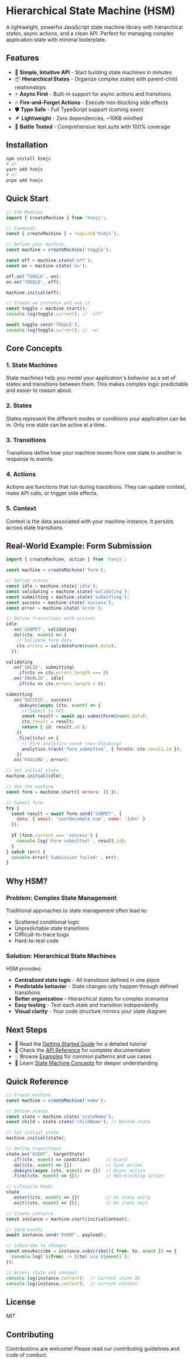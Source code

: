 # Hierarchical State Machine (HSM)

A lightweight, powerful JavaScript state machine library with hierarchical states, async actions, and a clean API. Perfect for managing complex application state with minimal boilerplate.

## Features

- 🎯 **Simple, Intuitive API** - Start building state machines in minutes
- 📦 **Hierarchical States** - Organize complex states with parent-child relationships
- ⚡ **Async First** - Built-in support for async actions and transitions
- 🔥 **Fire-and-Forget Actions** - Execute non-blocking side effects
- 🛡️ **Type Safe** - Full TypeScript support (coming soon)
- 🪶 **Lightweight** - Zero dependencies, ~10KB minified
- 🧪 **Battle Tested** - Comprehensive test suite with 100% coverage

## Installation

```bash
npm install hsmjs
# or
yarn add hsmjs
# or
pnpm add hsmjs
```

## Quick Start

```javascript
// ES6 Modules
import { createMachine } from 'hsmjs';

// CommonJS
const { createMachine } = require('hsmjs');

// Define your machine
const machine = createMachine('toggle');

const off = machine.state('off');
const on = machine.state('on');

off.on('TOGGLE', on);
on.on('TOGGLE', off);

machine.initial(off);

// Create an instance and use it
const toggle = machine.start();
console.log(toggle.current); // 'off'

await toggle.send('TOGGLE');
console.log(toggle.current); // 'on'
```

## Core Concepts

### 1. State Machines
State machines help you model your application's behavior as a set of states and transitions between them. This makes complex logic predictable and easier to reason about.

### 2. States
States represent the different modes or conditions your application can be in. Only one state can be active at a time.

### 3. Transitions
Transitions define how your machine moves from one state to another in response to events.

### 4. Actions
Actions are functions that run during transitions. They can update context, make API calls, or trigger side effects.

### 5. Context
Context is the data associated with your machine instance. It persists across state transitions.

## Real-World Example: Form Submission

```javascript
import { createMachine, action } from 'hsmjs';

const machine = createMachine('form');

// Define states
const idle = machine.state('idle');
const validating = machine.state('validating');
const submitting = machine.state('submitting');
const success = machine.state('success');
const error = machine.state('error');

// Define transitions with actions
idle
  .on('SUBMIT', validating)
  .do((ctx, event) => {
    // Validate form data
    ctx.errors = validateForm(event.data);
  });

validating
  .on('VALID', submitting)
    .if(ctx => ctx.errors.length === 0)
  .on('INVALID', idle)
    .if(ctx => ctx.errors.length > 0);

submitting
  .on('SUCCESS', success)
    .doAsync(async (ctx, event) => {
      // Submit to API
      const result = await api.submitForm(event.data);
      ctx.result = result;
      return { id: result.id };
    })
    .fire((ctx) => {
      // Fire analytics event (non-blocking)
      analytics.track('form_submitted', { formId: ctx.result.id });
    })
  .on('FAILURE', error);

// Set initial state
machine.initial(idle);

// Use the machine
const form = machine.start({ errors: [] });

// Submit form
try {
  const result = await form.send('SUBMIT', { 
    data: { email: 'user@example.com', name: 'John' } 
  });
  
  if (form.current === 'success') {
    console.log('Form submitted!', result.id);
  }
} catch (err) {
  console.error('Submission failed:', err);
}
```

## Why HSM?

### Problem: Complex State Management
Traditional approaches to state management often lead to:
- Scattered conditional logic
- Unpredictable state transitions
- Difficult-to-trace bugs
- Hard-to-test code

### Solution: Hierarchical State Machines
HSM provides:
- **Centralized state logic** - All transitions defined in one place
- **Predictable behavior** - State changes only happen through defined transitions
- **Better organization** - Hierarchical states for complex scenarios
- **Easy testing** - Test each state and transition independently
- **Visual clarity** - Your code structure mirrors your state diagram

## Next Steps

- 📖 Read the [Getting Started Guide](./getting-started.md) for a detailed tutorial
- 🔧 Check the [API Reference](./api.md) for complete documentation
- 💡 Browse [Examples](./examples/) for common patterns and use cases
- 🧠 Learn [State Machine Concepts](./concepts.md) for deeper understanding

## Quick Reference

```javascript
// Create machine
const machine = createMachine('name');

// Define states
const state = machine.state('stateName');
const child = state.state('childName'); // Nested state

// Set initial state
machine.initial(state);

// Define transitions
state.on('EVENT', targetState)
  .if((ctx, event) => condition)      // Guard
  .do((ctx, event) => {})             // Sync action
  .doAsync(async (ctx, event) => {})  // Async action
  .fire((ctx, event) => {});          // Non-blocking action

// Lifecycle hooks
state
  .enter((ctx, event) => {})          // On state entry
  .exit((ctx, event) => {});          // On state exit

// Create instance
const instance = machine.start(initialContext);

// Send events
await instance.send('EVENT', payload);

// Subscribe to changes
const unsubscribe = instance.subscribe(({ from, to, event }) => {
  console.log(`${from} -> ${to} via ${event}`);
});

// Access state and context
console.log(instance.current);  // Current state ID
console.log(instance.context);  // Current context
```

## License

MIT

## Contributing

Contributions are welcome! Please read our contributing guidelines and code of conduct.